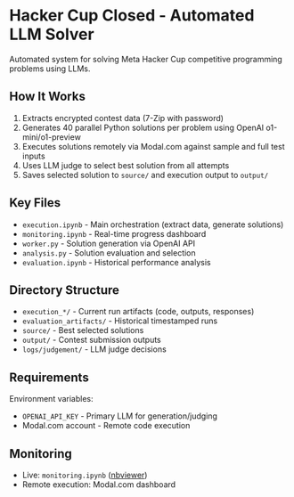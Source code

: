 # Hacker Cup Closed - Automated LLM Solver

Automated system for solving Meta Hacker Cup competitive programming problems using LLMs.

## How It Works

1. Extracts encrypted contest data (7-Zip with password)
2. Generates 40 parallel Python solutions per problem using OpenAI o1-mini/o1-preview
3. Executes solutions remotely via Modal.com against sample and full test inputs
4. Uses LLM judge to select best solution from all attempts
5. Saves selected solution to `source/` and execution output to `output/`

## Key Files

- `execution.ipynb` - Main orchestration (extract data, generate solutions)
- `monitoring.ipynb` - Real-time progress dashboard
- `worker.py` - Solution generation via OpenAI API
- `analysis.py` - Solution evaluation and selection
- `evaluation.ipynb` - Historical performance analysis

## Directory Structure

- `execution_*/` - Current run artifacts (code, outputs, responses)
- `evaluation_artifacts/` - Historical timestamped runs
- `source/` - Best selected solutions
- `output/` - Contest submission outputs
- `logs/judgement/` - LLM judge decisions

## Requirements

Environment variables:
- `OPENAI_API_KEY` - Primary LLM for generation/judging
- Modal.com account - Remote code execution

## Monitoring

- Live: `monitoring.ipynb` ([nbviewer](https://nbviewer.org/github/tonghuikang/meta-ai-hackercup-2024/blob/master/monitoring.ipynb))
- Remote execution: Modal.com dashboard
